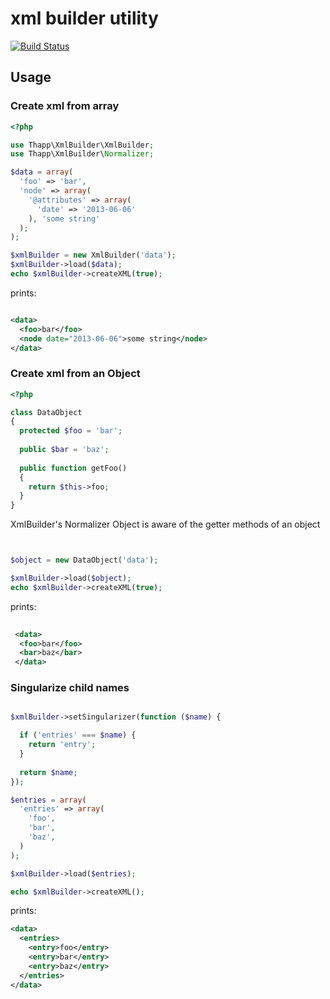 xml builder utility
==========

[![Build Status](https://travis-ci.org/iwyg/xmlbuilder.png?branch=master)](https://travis-ci.org/iwyg/xmlbuilder)



## Usage

### Create xml from array

```php
<?php

use Thapp\XmlBuilder\XmlBuilder;
use Thapp\XmlBuilder\Normalizer;

$data = array(
  'foo' => 'bar',
  'node' => array(
    '@attributes' => array(
      'date' => '2013-06-06'
    ), 'some string'
  );
);

$xmlBuilder = new XmlBuilder('data');
$xmlBuilder->load($data);
echo $xmlBuilder->createXML(true); 

```
prints:

```xml

<data>
  <foo>bar</foo>
  <node date="2013-06-06">some string</node>
</data>

```

### Create xml from an Object

```php
<?php

class DataObject
{
  protected $foo = 'bar';
  
  public $bar = 'baz';
  
  public function getFoo()
  {
    return $this->foo;
  }
}
```
XmlBuilder's Normalizer Object is aware of the getter methods of an object

```php


$object = new DataObject('data');

$xmlBuilder->load($object);
echo $xmlBuilder->createXML(true);


```

prints:

```xml
 
 <data>
  <foo>bar</foo>
  <bar>baz</bar>
 </data>
```

### Singularize child names

```php

$xmlBuilder->setSingularizer(function ($name) {

  if ('entries' === $name) {
    return 'entry';
  }
  
  return $name;
});

$entries = array(
  'entries' => array(
    'foo',
    'bar',
    'baz',
  )
);

$xmlBuilder->load($entries);

echo $xmlBuilder->createXML();

````

prints: 

```xml
<data>
  <entries>
    <entry>foo</entry>
    <entry>bar</entry>
    <entry>baz</entry>
  </entries>
</data>
```



